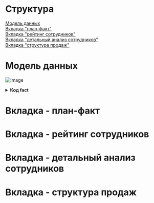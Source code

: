 # Структура
[Модель данных](#Модель-данных)  
[Вкладка "план-факт"](#Вкладка---план-факт)  
[Вкладка "рейтинг сотрудников"](#Вкладка---рейтинг-сотрудников)  
[Вкладка "детальный анализ сотрудников"](#Вкладка---детальный-анализ-сотрудников)  
[Вкладка "структура продаж"](#Вкладка---структура-продаж)  

# Модель данных
![image](https://github.com/sevibogdanov/AW_contest_dash/assets/130535023/464feefe-b0a4-4929-9cdb-06fc08e3b30c)
<details>   
<summary><b>Код fact</b></summary>   
```   
with cte as (select 
    `ПЕРИОД`,
    `РЕГИОН`,
    `ФИО`,
    `ТОВАРНАЯ_ГРУППА`,
    sum(`ПРОДАНО__ШТ`) as `ПРОДАНО__ШТ`,
    sum(`ПРОДАНО__РУБ`) as `ПРОДАНО__РУБ`
    from `Лист1`
    group by 1,2,3,4)
,cte2 as (
    select *,
    sum(`ПРОДАНО__РУБ`) over(partition by `ПЕРИОД`,`ФИО`) as sold_within_month_per_employee,
    sum(`ПРОДАНО__РУБ`) over(partition by `ФИО`) as sold_total_per_employee
    from cte)
select *,
concat(
    concat(case when length(cast(month(`ПЕРИОД`) as varchar(255))) = 1 then concat('0',cast(month(`ПЕРИОД`) as varchar(255))) else cast(month(`ПЕРИОД`) as varchar(255)) end,'-'),
    cast(year(`ПЕРИОД`) as varchar(255)))
as data_filter,
1 ind_total,
concat(concat(concat(
    concat(case when length(cast(month(`ПЕРИОД`) as varchar(255))) = 1 then concat('0',cast(month(`ПЕРИОД`) as varchar(255))) else cast(month(`ПЕРИОД`) as varchar(255)) end,'-'),
    cast(year(`ПЕРИОД`) as varchar(255))),'|'),`ТОВАРНАЯ_ГРУППА`) date_category,
sum(`ПРОДАНО__РУБ`) over(partition by `РЕГИОН` order by `ПЕРИОД`) as running_fact,
substr(`ФИО`,1,position(' ' in `ФИО`)) as fio_surname,
substr(`ФИО`,position(' ' in `ФИО`), length(`ФИО`)-position(' ' in `ФИО`)+1) as fio_name,
row_number() over(partition by `ПЕРИОД`,    `РЕГИОН`,    `ФИО` order by `ТОВАРНАЯ_ГРУППА`) category_rn,
row_number() over(partition by `ПЕРИОД`,`РЕГИОН` order by `ПЕРИОД`) filter_for_plan, --при сравнении с планом, будем суммировать только строки с 1, таким образом отсекаем дубли
row_number() over(partition by `ПЕРИОД`,`РЕГИОН`,`ФИО` order by `ФИО`) filter_for_plan_emp,
dense_rank() over(partition by `ПЕРИОД`,`РЕГИОН` order by `SOLD_TOTAL_PER_EMPLOYEE` desc) + dense_rank() over(partition by `ПЕРИОД`,`РЕГИОН` order by `SOLD_TOTAL_PER_EMPLOYEE` asc) - 1 empl_per_region, --уникальное кол-во работников на реион
dense_rank() over(partition by `ПЕРИОД`,`РЕГИОН` order by `SOLD_WITHIN_MONTH_PER_EMPLOYEE` desc) emp_rank_within_month_and_region,
dense_rank() over(partition by `ПЕРИОД` order by `SOLD_WITHIN_MONTH_PER_EMPLOYEE` desc) emp_rank_within_month_total,
dense_rank() over(order by `SOLD_TOTAL_PER_EMPLOYEE` desc) emp_rank_total
from cte2```   
</details>   


# Вкладка - план-факт
# Вкладка - рейтинг сотрудников
# Вкладка - детальный анализ сотрудников
# Вкладка - структура продаж
